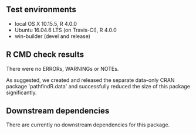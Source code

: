 ## Test environments
* local OS X 10.15.5, R 4.0.0
* Ubuntu 16.04.6 LTS (on Travis-CI), R 4.0.0
* win-builder (devel and release)

## R CMD check results
There were no ERRORs, WARNINGs or NOTEs. 

  As suggested, we created and released the separate data-only CRAN package 
  'pathfindR.data' and successfully reduced the size of this package 
  significantly.

## Downstream dependencies
  There are currently no downstream dependencies for this package.
